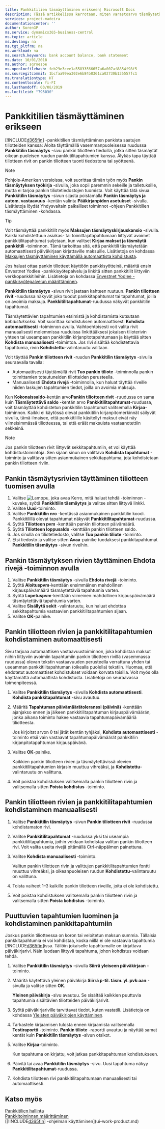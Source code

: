 ```yaml
---
title: Pankkitilien täsmäyttäminen erikseen| Microsoft Docs
description: Tässä artikkelissa kerrotaan, miten varastoarvo täsmäytetään pääkirjanpidon kanssa.
services: project-madeira
documentationcenter: ''
author: SorenGP
ms.service: dynamics365-business-central
ms.topic: article
ms.devlang: na
ms.tgt_pltfrm: na
ms.workload: na
ms.search.keywords: bank account balance, bank statement
ms.date: 10/01/2018
ms.author: sgroespe
ms.openlocfilehash: feb29e3cee1a55833566657a6a007af8854f98f5
ms.sourcegitcommit: 1bcfaa99ea302e6b84b8361ca02730b135557fc1
ms.translationtype: HT
ms.contentlocale: fi-FI
ms.lasthandoff: 03/08/2019
ms.locfileid: "795030"
---
```

# <a name="reconcile-bank-accounts-separately"></a>Pankkitilien täsmäyttäminen erikseen
[!INCLUDE[d365fin](includes/d365fin_md.md)] -pankkitilien täsmäyttäminen pankista saatujen tiliotteiden kanssa: Aloita täyttämällä vasemmanpuoleisessa ruudussa **Pankkitilin täsmäytys** -sivu pankin tiliotteen tiedoilla, jotka sitten täsmäytät oikean puoleisen ruudun pankkitilitapahtumien kanssa. Älykäs tapa täyttää tiliotteen rivit on pankin tiliotteen tuonti tiedostona tai syötteenä.

> [!NOTE]  
> Pohjois-Amerikan versioissa, voit suorittaa tämän työn myös **Pankin täsmäytyksen työkirja** -sivulla, joka sopii paremmin sekeille ja talletuksille, mutta ei tarjoa pankin tiliotetiedostojen tuomista. Voit käyttää tätä sivua **Pankkitilin täsmäytys** -sivun sijasta poistamalla **Pankin täsmäytys ja autom. vastaavuus** -kentän valinta **Pääkirjanpidon asetukset** -sivulla. Lisätietoja löydät Yhdysvaltain paikalliset toiminnot -ohjeen Pankkitilien täsmäyttäminen -kohdassa.

> [!TIP]  
> Voit täsmäyttää pankkitilit myös **Maksujen täsmäytyskirjauskansio** -sivulla. Kaikki kohdistettuun asiakas- tai toimittajatapahtumaan liittyvät avoimet pankkitilitapahtumat suljetaan, kun valitset **Kirjaa maksut ja täsmäytä pankkitili** -toiminnon. Tämä tarkoittaa sitä, että pankkitili täsmäytetään automaattisesti päiväkirjaan kirjattaville maksuille. Lisätietoja on kohdassa [Maksujen täsmäyttäminen käyttämällä automaattista kohdistusta](receivables-how-reconcile-payments-auto-application.md).

Jos haluat ottaa pankin tiliotteet käyttöön pankkisyötteinä, määritä ensin Envestnet Yodlee -pankkisyötepalvelu ja linkitä sitten pankkitilit liittyviin verkkopankkitileihin. Lisätietoja on kohdassa [Envestnet Yodlee -pankkisyötepalvelun määrittäminen](bank-how-setup-bank-statement-service.md).

**Pankkitilin täsmäytys** -sivun rivit jaetaan kahteen ruutuun. **Pankin tiliotteen rivit** -ruudussa näkyvät joko tuodut pankkitapahtumat tai tapahtumat, joilla on avoimia maksuja. **Pankkitilitapahtumat**-ruudussa näkyvät pankkitilin tapahtumat.

Täsmäytettävien tapahtumien etsimistä ja kohdistamista kutsutaan *kohdistukseksi*. Voit suorittaa kohdistuksen automaattisesti **Kohdista automaattisesti** -toiminnon avulla. Vaihtoehtoisesti voit valita rivit manuaalisesti molemmissa ruuduissa linkittääksesi jokaisen tilioterivin yhteen tai useampaan pankkitilin kirjanpitotapahtumaan ja käyttää sitten **Kohdista manuaalisesti** -toimintoa. Jos rivi sisältää kohdistettavia tapahtumia, rivin **Kohdistettu**-valintaruutu valitaan.

Voit täyttää **Pankin tiliotteen rivit** -ruudun **Pankkitilin täsmäytys** -sivulla seuraavalla tavalla:

* Automaattisesti täyttämällä rivit **Tuo pankin tiliote** -toiminnolla pankin toimittamien toteutuneiden tiliotteiden perusteella.
* Manuaalisesti **Ehdota rivejä** -toiminnolla, kun haluat täyttää riveille niiden laskujen tapahtumien tiedot, joilla on avoimia maksuja.

Kun **Kokonaissaldo**-kentän arvo**Pankin tiliotteen rivit** -ruudussa on sama kuin **Täsmäytettävä saldo** -kentän arvo **Pankkitilitapahtumat**-ruudussa, voit täsmäyttää kohdistetun pankkitilin tapahtumat valitsemalla **Kirjaa**-toiminnon. Kaikki ei käytössä olevat pankkitilin kirjanpitomerkinnät säilyvät sivulla, tämä ilmaisee, että pankkitilille käsitellyt maksut eivät näy viimeisimmässä tiliotteessa, tai että eräät maksuista vastaanotettiin sekkeinä.

> [!NOTE]  
>   Jos pankin tiliotteen rivit liittyvät sekkitapahtumiin, et voi käyttää kohdistustoimintoja. Sen sijaan sinun on valittava **Kohdista tapahtumat** -toiminto ja valittava sitten asianmukainen sekkitapahtuma, jota kohdistetaan pankin tiliotteen riviin.

## <a name="to-fill-bank-reconciliation-lines-by-importing-a-bank-statement"></a>Pankin täsmäytysrivien täyttäminen tiliotteen tuomisen avulla
1. Valitse ![Lamppu, joka avaa Kerro, mitä haluat tehdä -toiminnon](media/ui-search/search_small.png "Kerro, mitä haluat tehdä") -kuvake, syötä **Pankkitilin täsmäytys** ja valitse sitten liittyvä linkki.
2. Valitse **Uusi**-toiminto.
3. Valitse **Pankkitilin nro** -kentässä asianmukainen pankkitilin koodi. Pankkitilillä olevat tapahtumat näkyvät **Pankkitilitapahtumat**-ruudussa.
4. Syötä **Tiliotteen pvm** -kenttään pankin tiliotteen päivämäärä.
5. Syötä **Tiliotteen loppusaldo** -kenttään pankin tiliotteen saldo.
6. Jos sinulla on tiliotetiedosto, valitse **Tuo pankin tiliote** -toiminto.
7. Etsi tiedosto ja valitse sitten **Avaa**-painike tuodaksesi pankkitapahtumat **Pankkitilin täsmäytys** -sivun riveihin.

## <a name="to-fill-bank-reconciliation-lines-with-the-suggest-lines-function"></a>Pankin täsmäytyksen rivien täyttäminen Ehdota rivejä -toiminnon avulla
1. Valitse **Pankkitilin täsmäytys** -sivulla **Ehdota rivejä** -toiminto.
2. Syötä **Aloituspvm**-kenttään ensimmäinen mahdollinen kirjauspäivämäärä täsmäytettäviä tapahtumia varten.
3. Syötä **Lopetuspvm**-kenttään viimeinen mahdollinen kirjauspäivämäärä täsmäytettäviä tapahtumia varten.
4. Valitse **Sisällytä sekit** -valintaruutu, kun haluat ehdottaa sekkitapahtumia vastaavien pankkitilitapahtumien sijaan.
5. Valitse **OK**-painike.

## <a name="to-match-bank-statement-lines-with-bank-account-ledger-entries-automatically"></a>Pankin tiliotteen rivien ja pankkitilitapahtumien kohdistaminen automaattisesti
Sivu tarjoaa automaattisen vastaavuustoiminnon, joka kohdistaa maksut niihin liittyviin avoimiin tapahtumiin pankin tiliotteen rivillä (vasemmassa ruudussa) olevan tekstin vastaavuuden perusteella verrattuna yhden tai useamman pankkitilitapahtuman (oikealla puolella) tekstiin. Huomaa, että ehdotetut automaattiset kohdistukset voidaan korvata toisilla. Voit myös olla käyttämättä automaattista kohdistusta. Lisätietoja on seuraavassa toimenpiteessä.

1. Valitse **Pankkitilin täsmäytys** -sivulla **Kohdista automaattisesti**. **Kohdista pankkitapahtumat** -sivu avautuu.
2. Määritä **Tapahtuman päivämäärätoleranssi (päivinä)** -kenttään ajanjakso ennen ja jälkeen pankkitilitapahtuman kirjauspäivämäärän, jonka aikana toiminto hakee vastaavia tapahtumapäivämääriä tiliotteesta.

    Jos kirjoitat arvon 0 tai jätät kentän tyhjäksi, **Kohdista automaattisesti** -toiminto etsii vain vastaavat tapahtumapäivämäärät pankkitilin kirjanpitotapahtuman kirjauspäivänä.
3. Valitse **OK**-painike.

    Kaikkien pankin tiliotteen rivien ja täsmäytettävissä olevien pankkitilitapahtumien kirjasin muuttuu vihreäksi, ja **Kohdistettu**-valintaruutu on valittuna.
4. Voit poistaa kohdistuksen valitsemalla pankin tiliotteen rivin ja valitsemalla sitten **Poista kohdistus** -toiminto.

## <a name="to-match-bank-statement-lines-with-bank-account-ledger-entries-manually"></a>Pankin tiliotteen rivien ja pankkitilitapahtumien kohdistaminen manuaalisesti
1. Valitse **Pankkitilin täsmäytys** -sivun **Pankin tiliotteen rivit** -ruudussa kohdistamaton rivi.
2. Valitse **Pankkitilitapahtumat** -ruudussa yksi tai useampia pankkitilitapahtumia, joihin voidaan kohdistaa valitun pankin tiliotteen rivi. Voit valita useita rivejä pitämällä Ctrl-näppäimen painettuna.
3. Valitse **Kohdista manuaalisesti** -toiminto.

    Valitun pankin tiliotteen rivin ja valittujen pankkitilitapahtumien fontti muuttuu vihreäksi, ja oikeanpuoleisen ruudun **Kohdistettu**-valintaruutu on valittuna.
4. Toista vaiheet 1–3 kaikille pankin tiliotteen riveille, joita ei ole kohdistettu.
5. Voit poistaa kohdistuksen valitsemalla pankin tiliotteen rivin ja valitsemalla sitten **Poista kohdistus** -toiminto.

## <a name="to-create-missing-ledger-entries-to-match-bank-transactions-with"></a>Puuttuvien tapahtumien luominen ja kohdistaminen pankkitapahtumiin
Joskus pankin tiliotteessa on koron tai veloitetun maksun summia. Tällaisia pankkitapahtumia ei voi kohdistaa, koska niillä ei ole vastaavia tapahtumia [!INCLUDE[d365fin](includes/d365fin_md.md)]issa. Tällöin jokaiselle tapahtumalle on kirjattava päiväkirjarivi. Näin luodaan liittyvä tapahtuma, johon kohdistus voidaan tehdä.

1. Valitse **Pankkitilin täsmäytys** -sivulla **Siirrä yleiseen päiväkirjaan** -toiminto.  
2. Määritä käytettävä yleinen päiväkirja **Siirrä p-til. täsm. yl. pvk:aan** -sivulla ja valitse sitten **OK**.

    **Yleinen päiväkirja** -sivu avautuu. Se sisältää kaikkien puuttuvia tapahtumia sisältävien tiliotteiden päiväkirjarivit.
3. Syötä päiväkirjariville tarvittavat tiedot, kuten vastatili. Lisätietoja on kohdassa [Yleisten päiväkirjojen käyttäminen](ui-work-general-journals.md).  
4. Tarkastele kirjaamisen tulosta ennen kirjaamista valitsemalla **Testiraportti** -toiminto. **Pankin tiliote** -raportti avautuu ja näyttää samat kentät kuin **Pankkitilin täsmäytys** -sivun otsikot.
4. Valitse **Kirjaa**-toiminto.

    Kun tapahtuma on kirjattu, voit jatkaa pankkitapahtuman kohdistukseen.
5. Päivitä tai avaa **Pankkitilin täsmäytys** -sivu. Uusi tapahtuma näkyy **Pankkitilitapahtumat**-ruudussa.
6. Kohdista tiliotteen rivi pankkitilitapahtumaan manuaalisesti tai automaattisesti.

## <a name="see-also"></a>Katso myös
[Pankkitilien hallinta](bank-manage-bank-accounts.md)  
[Pankkitoiminnan määrittäminen](bank-setup-banking.md)  
[[!INCLUDE[d365fin](includes/d365fin_md.md)] -ohjelman käyttäminen](ui-work-product.md)
